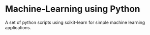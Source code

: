 # Machine-Learning using Python

A set of python scripts using scikit-learn for simple machine learning applications. 
